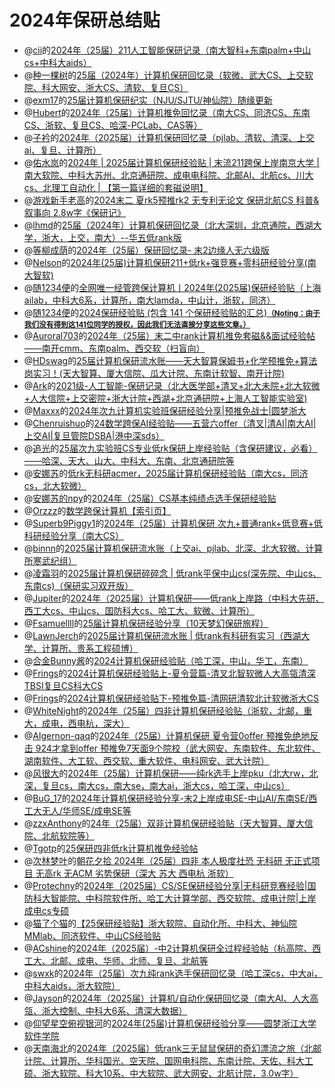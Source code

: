 # 2024年保研总结贴
* @[cii](https://www.zhihu.com/people/ciyi-72)的[2024年（25届）211人工智能保研记录（南大智科+东南palm+中山cs+中科大aids）](https://zhuanlan.zhihu.com/p/705008120)
* @[种一棵树](https://www.zhihu.com/people/jin-ci-4-52)的[25届（2024年）计算机保研回忆录（软微、武大CS、上交软院、科大网安、浙大CS、清软、复旦CS）](https://zhuanlan.zhihu.com/p/893479631)
* @[exm17](https://www.zhihu.com/people/ji-mo-ai-17)的[25届计算机保研纪实（NJU/SJTU/神仙院）随缘更新](https://zhuanlan.zhihu.com/p/710750941)
* @[Hubert](https://www.zhihu.com/people/qiu-niang-43-66)的[2024年（25届）计算机推免回忆录（南大CS、同济CS、东南CS、浙软、复旦CS、哈深-PCLab、CAS等）](https://zhuanlan.zhihu.com/p/920568634)
* @[子衿](https://www.zhihu.com/people/qiu-cong-to)的[2024年（2025届）计算机保研回忆录（pjlab、清软、清深、上交ai、复旦、计算所）](https://zhuanlan.zhihu.com/p/885256711)
* @[佑水岚](https://www.zhihu.com/people/yi-qing-nai)的[2024年 | 2025届计算机保研经验贴 | 末流211跨保上岸南京大学 | 南大软院、中科大苏州、北京通研院、成电电科院、北邮AI、北航cs、川大cs、北理工自动化 | 【第一篇详细的套磁说明】](https://zhuanlan.zhihu.com/p/770071908)
* @[游戏新手老高](https://www.zhihu.com/people/97-34-14-78-68)的[2024末二 夏rk5预推rk2 无专利无论文 保研北航CS 科普&叙事向 2.8w字《保研记》](https://zhuanlan.zhihu.com/p/721669410)
* @[lhmd](https://www.zhihu.com/people/li-hun-meng-die)的[25届（2024年）计算机保研回忆录（北大深圳，北京通院，西湖大学，浙大，上交，南大）--华五低rank版](https://zhuanlan.zhihu.com/p/816993503)
* @[等柳成荫](https://www.zhihu.com/people/deng-liu-cheng-yin)的[2024年（25届）保研回忆录- 末2边缘人无六级版](https://zhuanlan.zhihu.com/p/791980186)
* @[Nelson](https://bosswnx.xyz)的[2024年(25届)计算机保研211+低rk+强竞赛+零科研经验分享(南大智软)](https://zhuanlan.zhihu.com/p/764039629)
* @[随1234便](https://www.zhihu.com/people/96b113ef41e7a88601debc45a636dfb6)的[全网唯一经管跨保计算机丨2024年(2025届)保研经验贴（上海ailab，中科大6系，计算所，南大lamda，中山计，浙软，同济）](https://zhuanlan.zhihu.com/p/709985313)
* @[随1234便](https://www.zhihu.com/people/96b113ef41e7a88601debc45a636dfb6)的[2024保研经验贴 (包含 141 个保研经验贴的汇总)](https://www.zhihu.com/collection/967421846?utm_source=qq&utm_medium=social&utm_oi=885488150758191104)<small><u>**（Noting：由于我们没有得到这141位同学的授权，因此我们无法直接分享这些文章。）**</u></small>
* @[Auroral703](https://github.com/Auroral703)的[2024年（25届）末二中rank计算机推免套磁&&面试经验帖——南开cmm、东南palm、西交软（扫盲向）](https://zhuanlan.zhihu.com/p/722088790)
* @[HDswag](https://www.zhihu.com/people/swaggyp-79-58)的[25届计算机保研流水账——天大智算保姆书+化学预推免+算法岗实习！(天大智算、厦大信院、瓜大计院、东南计软智、南开计院)](https://zhuanlan.zhihu.com/p/705127447)
* @[Ark](https://www.cnblogs.com/-ark)的[2021级-人工智能-保研记录（北大医学部+清叉+北大未院+北大软微+人大信院+上交密院+浙大计院+西湖+北京通研院+上海人工智能实验室)](https://www.cnblogs.com/-ark/p/18439590)
* @[Maxxx](https://www.zhihu.com/people/jing-yu-yu-yu-kkkk)的[2024年次九计算机实验班保研经验分享|预推免战士|圆梦浙大](https://zhuanlan.zhihu.com/p/778165195)
* @[Chenruishuo](https://github.com/Chenruishuo)的[24数学跨保AI经验贴——五营六offer（清叉|清AI|南大AI|上交AI|复旦管院DSBA|港中深sds）](https://zhuanlan.zhihu.com/p/722033980)
* @[追光](https://github.com/Weistrass)的[25届次九实验班CS专业低rk保研上岸经验贴（含保研建议，必看）——哈深、天大、山大、中科大、东南、北京通研院等](https://zhuanlan.zhihu.com/p/787434682)
* @[安娜苏](https://github.com/Je3ter)的[低rk无科研acmer，2025届计算机保研经验贴（南大cs，同济cs，北大软微）](https://zhuanlan.zhihu.com/p/767565015)
* @[安娜苏的npy](https://github.com/Je3ter)的[2024年（25届）CS基本纯绩点选手保研经验贴](https://zhuanlan.zhihu.com/p/767703181)
* @[Orzzz](https://github.com/Illusionna)的[数学跨保计算机【索引页】](https://www.orzzz.net/directory/about/Undergraduate/PostgraduateRecommendation/index.html)
* @[Superb9Piggy1](https://zhuanlan.zhihu.com/p/790480809)的[2024年（25届）计算机保研 次九+普通rank+低竞赛+低科研经验分享（南大CS）](https://zhuanlan.zhihu.com/p/790480809)
* @[binnn](https://www.zhihu.com/people/w-bei-shang)的[2025届计算机保研流水账（上交ai、pjlab、北深、北大软微、计算所寒武纪组）](https://zhuanlan.zhihu.com/p/762734102)
* @[凌霜羽](https://www.zhihu.com/people/star-85-10-90)的[2025届计算机保研碎碎念 | 低rank平保中山cs(深先院、中山cs、东南cs)（保研实习双开版）](https://zhuanlan.zhihu.com/p/719879083)
* @[Jupiter](https://www.zhihu.com/people/chirs-3-4)的[2024年（2025届）计算机保研——低rank上岸路（中科大先研、西工大cs、中山cs、国防科大cs、哈工大、软微、计算所）](https://zhuanlan.zhihu.com/p/786622126)
* @[Fsamuellll](https://www.zhihu.com/people/fsamuel)的[25届计算机保研经验分享（10天梦幻保研旅程）](https://zhuanlan.zhihu.com/p/708507301)
* @[LawnJerch](https://github.com/Alter-Liu)的[2025届计算机保研流水账 | 低rank有科研有实习（西湖大学、计算所、贵系工程硕博）](https://zhuanlan.zhihu.com/p/796755384)
* @[合金Bunny酱](https://space.bilibili.com/305821778)的[2024计算机保研经验贴（哈工深，中山，华工，东南）](https://www.bilibili.com/opus/982457937753538582)
* @[Frings](https://www.zhihu.com/people/lin-dong-jiang-zhi-91-76)的[2024计算机保研经验贴上-夏令营篇-清叉北智软微人大高瓴清深TBSI复旦CS科大CS](https://zhuanlan.zhihu.com/p/774165680)
* @[Frings](https://www.zhihu.com/people/lin-dong-jiang-zhi-91-76)的[2024计算机保研经验贴下-预推免篇-清网研清软北计软微浙大CS](https://zhuanlan.zhihu.com/p/808810450)
* @[WhiteNight](https://github.com/WhiteNight123)的[2024年（25届）四非计算机保研经验贴（浙软，北邮，重大，成电，西电杭，深大）](https://zhuanlan.zhihu.com/p/808961775)
* @[Algernon-qaq](https://www.zhihu.com/people/a-er-ji-nong-24)的[2024年（25届）计算机保研 夏令营0offer 预推免绝地反击 924才拿到offer 预推免7天面9个院校（武大网安、东南软件、东北软件、湖南软件、大工软、西交软、重大软件、电科网安、武大计院）](https://zhuanlan.zhihu.com/p/809351967)
* @[风很大](https://zhuanlan.zhihu.com/p/832349663)的[2024年（25届）计算机保研——纯rk选手上岸pku（北大rw，北深，复旦cs，南大cs，南大se，南大ai，浙大cs，哈工深，中山cs）](https://zhuanlan.zhihu.com/p/832349663)
* @[BuG_17](https://github.com/17BuGs)的[2024年计算机保研经验分享-末2上岸成电SE-中山AI/东南SE/西工大无人/华师SE/成电SE等](https://17bugs.github.io/2024/10/04/tuimian_exp/)
* @[zzxAnthony](https://github.com/zzxAnthony)的[24年（25届）双非计算机保研经验贴（天大智算、厦大信院、北航软院等）](https://zhuanlan.zhihu.com/p/786703194)
* @[Tgotp](https://github.com/Tgotp)的[25保研四非低rk计算机推免经验帖](https://zhuanlan.zhihu.com/p/783162409)
* @[次林梦叶](https://github.com/cilinmengye)的[朝花夕拾 2024年（25届）四非 本人极度社恐 无科研 无正式项目 无高rk 无ACM 劣势保研（深大 苏大 西电杭 浙软）](https://www.cnblogs.com/cilinmengye/p/18448662)
* @[Protechny](https://www.zhihu.com/people/xiang-bei-4-62)的[2024年（2025届）CS/SE保研经验分享|无科研竞赛经验|国防科大智能院、中科院软件所、哈工大计算学部、西交软院、成电计院|上岸成电cs专硕](https://zhuanlan.zhihu.com/p/809858162)
* @[猫了个猫](https://www.zhihu.com/people/lsz-14-39)的[【25保研经验贴】浙大软院、自动化所、中科大、神仙院MMlab、同济软件、中山CS经验贴](https://zhuanlan.zhihu.com/p/770129585)
* @[ACshine](https://github.com/ACshine)的[2024年（2025届）-中2计算机保研全过程经验帖（杭高院、西工大、北邮、成电、华师、北师、复旦、北航等](https://zhuanlan.zhihu.com/p/860709046)
* @[swxk](https://www.zhihu.com/people/sai-wai-xing-ke)的[2024年（25届）次九纯rank选手保研回忆录（哈工深cs，中大ai，中科大aids，浙大软院）](https://zhuanlan.zhihu.com/p/924781136)
* @[Jayson](https://www.zhihu.com/people/cai-cai-46-94-34)的[2024年（2025届）计算机/自动化保研回忆录（南大AI、人大高瓴、浙大控制、中科大6系、清深大数据）](https://zhuanlan.zhihu.com/p/940729266)
* @[仰望星空俯视银河](https://www.zhihu.com/people/yang-wang-xing-kong-fu-shi-yin-he)的[2024年(25届)计算机保研经验分享——圆梦浙江大学软件学院](https://zhuanlan.zhihu.com/p/911068744)
* @[天南海北](https://www.zhihu.com/people/tian-nan-hai-bei-2541)的[2024年（2025届）低rank三无鼠鼠保研的奇幻漂流之旅（北邮计院、计算所、华科国光、空天院、国网电科院、东南计院、天佐、科大工硕、浙大软院、科大10系、中大软院、武大网安、北航计院，3.0w字）](https://zhuanlan.zhihu.com/p/839171218)
